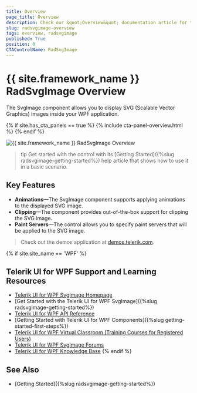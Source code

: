 ```yaml
---
title: Overview
page_title: Overview
description: Check our &quot;Overview&quot; documentation article for the RadSvgImage control.
slug: radsvgimage-overview
tags: overview, radsvgimage
published: True
position: 0
CTAControlName: RadSvgImage
---
```


# {{ site.framework_name }} RadSvgImage Overview

The SvgImage component allows you to display SVG (Scalable Vector Graphics) images inside your WPF application.

{% if site.has_cta_panels == true %}
{% include cta-panel-overview.html %}
{% endif %}

![{{ site.framework_name }} RadSvgImage Overview](images/radsvgimage-getting-started-0.png)

>tip Get started with the control with its [Getting Started]({%slug radsvgimage-getting-started%}) help article that shows how to use it in a basic scenario.

## Key Features

* __Animations__&mdash;The SvgImage component supports applying animations to the displayed SVG image.
* __Clipping__&mdash;The component provides out-of-the-box support for clipping the SVG image.
* __Paint Servers__&mdash;The control allows you to specify paint servers that will be applied to the SVG image.

> Check out the demos application at [demos.telerik.com](https://demos.telerik.com/wpf/).

{% if site.site_name == 'WPF' %}
## Telerik UI for WPF Support and Learning Resources

* [Telerik UI for WPF SvgImage Homepage](https://www.telerik.com/products/wpf/svgimage.aspx)
* [Get Started with the Telerik UI for WPF SvgImage]({%slug radsvgimage-getting-started%})
* [Telerik UI for WPF API Reference](https://docs.telerik.com/devtools/wpf/api/)
* [Getting Started with Telerik UI for WPF Components]({%slug getting-started-first-steps%})
* [Telerik UI for WPF Virtual Classroom (Training Courses for Registered Users)](https://learn.telerik.com/learn/course/external/view/elearning/16/telerik-ui-for-wpf) 
* [Telerik UI for WPF SvgImage Forums](https://www.telerik.com/forums/wpf)
* [Telerik UI for WPF Knowledge Base](https://docs.telerik.com/devtools/wpf/knowledge-base)
{% endif %}

## See Also
* [Getting Started]({%slug radsvgimage-getting-started%})